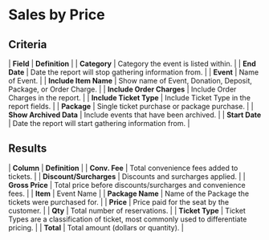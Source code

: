 # Sales by Price

## Criteria

| **Field** | **Definition** |
| **Category** | Category the event is listed within. |
| **End Date** | Date the report will stop gathering information from. |
| **Event** | Name of Event. |
| **Include Item Name** | Show name of Event, Donation, Deposit, Package, or Order Charge. |
| **Include Order Charges** | Include Order Charges in the report. |
| **Include Ticket Type** | Include Ticket Type in the report fields. |
| **Package** | Single ticket purchase or package purchase. |
| **Show Archived Data** | Include events that have been archived. |
| **Start Date** | Date the report will start gathering information from. |

## Results

| **Column** | **Definition** |
| **Conv. Fee** | Total convenience fees added to tickets. |
| **Discount/Surcharges** | Discounts and surcharges applied. |
| **Gross Price** | Total price before discounts/surcharges and convenience fees. |
| **Item** | Event Name |
| **Package Name** | Name of the Package the tickets were purchased for. |
| **Price** | Price paid for the seat by the customer. |
| **Qty** | Total number of reservations. |
| **Ticket Type** | Ticket Types are a classification of ticket, most commonly used to differentiate pricing. |
| **Total** | Total amount \(dollars or quantity\). |

